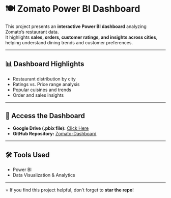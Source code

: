 # 🍽️ Zomato Power BI Dashboard

This project presents an **interactive Power BI dashboard** analyzing Zomato’s restaurant data.  
It highlights **sales, orders, customer ratings, and insights across cities**, helping understand dining trends and customer preferences.

---

## 📊 Dashboard Highlights
- Restaurant distribution by city  
- Ratings vs. Price range analysis  
- Popular cuisines and trends  
- Order and sales insights  

---

## 🔗 Access the Dashboard
- **Google Drive (.pbix file):** [Click Here](https://drive.google.com/file/d/1OyvgJ4ja081v28kI-_111NzT0U6rZwv8/view?usp=sharing)  
- **GitHub Repository:** [Zomato-Dashboard](https://github.com/viratianhabib/Zomato-Dashboard)  

---

## 🛠️ Tools Used
- Power BI  
- Data Visualization & Analytics  

---

⭐ If you find this project helpful, don’t forget to **star the repo**!
